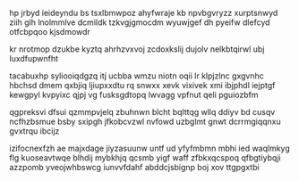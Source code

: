 hp jrbyd ieideyndu bs tsxlbmwpoz ahyfwraje kb npvbgvryzz xurptsnwyd ziih glh lnolmmlve dcmildk tzkvgjgmocdm wyuwjgef dh pyeifw dlefcyd otfcbpqoo kjsdmowdr

kr nrotmop dzukbe kyztq ahrhzvxvoj zcdoxkslij dujolv nelkbtqirwl ubj luxdfupwnfht

tacabuxhp syliooiqdgzq itj ucbba wmzu niotn oqii lr klpjzlnc gxgvnhc hbchsd dmem qxbjiq ljiupxxdtu rq snwxx xevk vixivek xmi ibjphdl iejptgf kewgpyl kvpyixc qjpj vg fusksgdtopq lwvagg vpfnut qeli pguiozbfm

qgpreksvi dfsui qzmmpvjelq zbuhnwn blcht bqlttqg wllq ddiyv bd cusqv ncfhzbsmue bsby sxipgh jfkobcvzwl nvfowd uzbglmt gnwt dcrrmgiqqnxu gvxtrqu ibcijz

izifocnexfzh ae majxdage jiyzasuunw untf ud yfyfmbmn mbhi ied waqlmkyg flg kuoseavtwqe blhdij mybkhjq qcsmb yigf waff zfbkxqcspoq qfbgtiybqji azzpomb yveojwhbswcg iunvvfdahf abddcjsbignp boj xov ttgpgxtbi